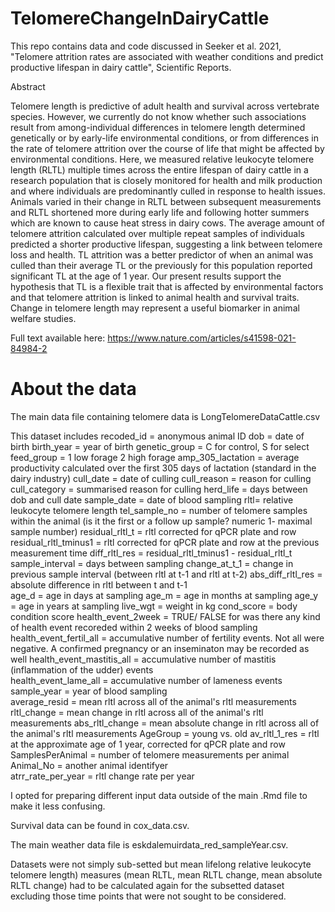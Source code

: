# TelomereChangeInDairyCattle
This repo contains data and code discussed in Seeker et al. 2021, "Telomere attrition rates are associated with weather conditions and predict productive lifespan in dairy cattle", Scientific Reports. 

Abstract

Telomere length is predictive of adult health and survival across vertebrate species. However, we currently do not know whether such associations result from among-individual differences in telomere length determined genetically or by early-life environmental conditions, or from differences in the rate of telomere attrition over the course of life that might be affected by environmental conditions. Here, we measured relative leukocyte telomere length (RLTL) multiple times across the entire lifespan of dairy cattle in a research population that is closely monitored for health and milk production and where individuals are predominantly culled in response to health issues. Animals varied in their change in RLTL between subsequent measurements and RLTL shortened more during early life and following hotter summers which are known to cause heat stress in dairy cows. The average amount of telomere attrition calculated over multiple repeat samples of individuals predicted a shorter productive lifespan, suggesting a link between telomere loss and health. TL attrition was a better predictor of when an animal was culled than their average TL or the previously for this population reported significant TL at the age of 1 year. Our present results support the hypothesis that TL is a flexible trait that is affected by environmental factors and that telomere attrition is linked to animal health and survival traits. Change in telomere length may represent a useful biomarker in animal welfare studies.

Full text available here: 
https://www.nature.com/articles/s41598-021-84984-2


# About the data

The main data file containing telomere data is LongTelomereDataCattle.csv

This dataset includes
recoded_id = anonymous animal ID
dob = date of birth
birth_year = year of birth
genetic_group = C for control, S for select
feed_group = 1 low forage 2 high forage
amp_305_lactation = average productivity calculated over the first 305 days of lactation (standard in the dairy industry)
cull_date = date of culling
cull_reason = reason for culling
cull_category = summarised reason for culling
herd_life = days between dob and cull date
sample_date	= date of blood sampling
rltl= relative leukocyte telomere length 
tel_sample_no	= number of telomere samples within the animal (is it the first or a follow up sample? numeric 1- maximal sample number)
residual_rltl_t = rltl corrected for qPCR plate and row
residual_rltl_tminus1	= rltl corrected for qPCR plate and row at the previous measurement time
diff_rltl_res	= residual_rltl_tminus1 - residual_rltl_t
sample_interval = days between sampling 
change_at_t_1	= change in previous sample interval (between rltl at t-1 and rltl at t-2)
abs_diff_rltl_res = absolute difference in rltl between t and t-1	
age_d	= age in days at sampling
age_m	= age in months at sampling
age_y	= age in years at sampling
live_wgt = weight in kg
cond_score = body condition score
health_event_2week = TRUE/ FALSE for was there any kind of health event recoreded within 2 weeks of blood sampling
health_event_fertil_all = accumulative number of fertility events. Not all were negative. A confirmed pregnancy or an inseminaton may be recorded as well	health_event_mastitis_all = accumulative number of mastitis (inflammation of the udder) events	
health_event_lame_all = accumulative number of lameness events	
sample_year = year of blood sampling	
average_resid = mean rltl across all of the animal's rltl measurements
rltl_change	= mean change in rltl across all of the animal's rltl measurements
abs_rltl_change	= mean absolute change in rltl across all of the animal's rltl measurements
AgeGroup = young vs. old
av_rltl_1_res = rltl at the approximate age of 1 year, corrected for qPCR plate and row
SamplesPerAnimal = number of telomere measurements per animal	
Animal_No = another animal identifyer	
atrr_rate_per_year = rltl change rate per year


I opted for preparing different input data outside of the main .Rmd file to make it less confusing. 

Survival data can be found in cox_data.csv.

The main weather data file is eskdalemuirdata_red_sampleYear.csv.

Datasets were not simply sub-setted but mean lifelong relative leukocyte telomere length) measures (mean RLTL, mean RLTL change, mean absolute RLTL change) had to be calculated again for the subsetted dataset excluding those time points that were not sought to be considered.

